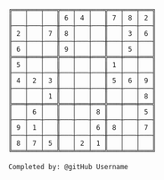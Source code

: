 
    ╔═══╤═══╤═══╦═══╤═══╤═══╦═══╤═══╤═══╗
    ║   │   │   ║ 6 │ 4 │   ║ 7 │ 8 │ 2 ║
    ╟───┼───┼───╫───┼───┼───╫───┼───┼───╢
    ║ 2 │   │ 7 ║ 8 │   │   ║   │ 3 │ 6 ║
    ╟───┼───┼───╫───┼───┼───╫───┼───┼───╢
    ║ 6 │   │   ║ 9 │   │   ║   │ 5 │   ║
    ╠═══╪═══╪═══╬═══╪═══╪═══╬═══╪═══╪═══╣
    ║ 5 │   │   ║   │   │   ║ 1 │   │   ║
    ╟───┼───┼───╫───┼───┼───╫───┼───┼───╢
    ║ 4 │ 2 │ 3 ║   │   │   ║ 5 │ 6 │ 9 ║
    ╟───┼───┼───╫───┼───┼───╫───┼───┼───╢
    ║   │   │ 1 ║   │   │   ║   │   │ 8 ║
    ╠═══╪═══╪═══╬═══╪═══╪═══╬═══╪═══╪═══╣
    ║   │ 6 │   ║   │   │ 8 ║   │   │ 5 ║
    ╟───┼───┼───╫───┼───┼───╫───┼───┼───╢
    ║ 9 │ 1 │   ║   │   │ 6 ║ 8 │   │ 7 ║
    ╟───┼───┼───╫───┼───┼───╫───┼───┼───╢
    ║ 8 │ 7 │ 5 ║   │ 2 │ 1 ║   │   │   ║
    ╚═══╧═══╧═══╩═══╧═══╧═══╩═══╧═══╧═══╝

    Completed by: @gitHub Username